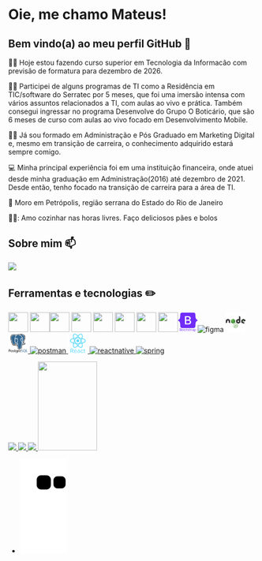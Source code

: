 # Oie, me chamo Mateus!


## Bem vindo(a) ao meu perfil GitHub 👋

:student: Hoje estou fazendo curso superior em Tecnologia da Informacão com previsão de formatura para dezembro de 2026.

:student: Participei de alguns programas de TI como a Residência em TIC/software do Serratec por 5 meses, que foi uma imersão  intensa com vários assuntos relacionados a TI, com aulas ao vivo e prática. Também consegui ingressar no programa Desenvolve do Grupo O Boticário, que são 6 meses de curso com aulas ao vivo focado em Desenvolvimento Mobile.

:student: Já sou formado em Administração e Pós Graduado em Marketing Digital e, mesmo em transição de carreira, o conhecimento adquirido estará sempre comigo. 

:computer: Minha principal experiência foi em uma instituição financeira, onde atuei desde minha graduação em Administração(2016) até dezembro de 2021. Desde então, tenho focado na transição de carreira para a área de TI.

:house_with_garden: Moro em Petrópolis, região serrana do Estado do Rio de Janeiro

🧑‍🍳: Amo cozinhar nas horas livres. Faço deliciosos pães e bolos 
 
## Sobre mim 📫
<a href="https://www.linkedin.com/in/mateus-augusto-de-oliveira-a65a23a2/" target="_blank"><img loading="lazy" src="https://img.shields.io/badge/-LinkedIn-%230077B5?style=for-the-badge&logo=linkedin&logoColor=white" target="_blank"></a> 

## Ferramentas e tecnologias ✏️
<img loading="lazy" src="https://cdn.jsdelivr.net/gh/devicons/devicon/icons/html5/html5-original.svg" width="40" height="40"/> <img loading="lazy" src="https://cdn.jsdelivr.net/gh/devicons/devicon/icons/css3/css3-original.svg" width="40" height="40"/><img loading="lazy" src="https://cdn.jsdelivr.net/gh/devicons/devicon/icons/javascript/javascript-original.svg" width="40" height="40"/> <img loading="lazy" src="https://cdn.jsdelivr.net/gh/devicons/devicon/icons/git/git-original.svg" width="40" height="40"/> <img loading="lazy" src="https://cdn.jsdelivr.net/gh/devicons/devicon/icons/github/github-original.svg" width="40" height="40"/> <img loading="lazy" src="https://cdn.jsdelivr.net/gh/devicons/devicon/icons/java/java-original.svg" width="40" height="40"/>  <img loading="lazy" src="https://cdn.jsdelivr.net/gh/devicons/devicon/icons/mysql/mysql-original-wordmark.svg" width="40" height="40"/> <img loading="lazy" src="https://cdn.jsdelivr.net/gh/devicons/devicon/icons/canva/canva-original.svg" width="40" height="40"/><img src="https://raw.githubusercontent.com/devicons/devicon/master/icons/bootstrap/bootstrap-plain-wordmark.svg" alt="bootstrap" width="40" height="40"/><img src="https://www.vectorlogo.zone/logos/figma/figma-icon.svg" alt="figma" width="40" height="40"/> </a> <a href="https://git-scm.com/" target="_blank" rel="noreferrer"> </a> <a href="https://nodejs.org/" target="_blank" rel="noreferrer"> <img src="https://raw.githubusercontent.com/devicons/devicon/master/icons/nodejs/nodejs-original-wordmark.svg" alt="nodejs" width="40" height="40"/> </a> <a href="https://www.photoshop.com/en" target="_blank" rel="noreferrer"> <img src="https://raw.githubusercontent.com/devicons/devicon/master/icons/postgresql/postgresql-original-wordmark.svg" alt="postgresql" width="40" height="40"/> </a> <a href="https://postman.com/" target="_blank" rel="noreferrer"> <img src="https://www.vectorlogo.zone/logos/getpostman/getpostman-icon.svg" alt="postman" width="40" height="40"/> </a> <a href="https://reactjs.org/" target="_blank" rel="noreferrer"><img src="https://raw.githubusercontent.com/devicons/devicon/master/icons/react/react-original-wordmark.svg" alt="react" width="40" height="40"/> </a> <a href="https://reactnative.dev/" target="_blank" rel="noreferrer"> <img src="https://reactnative.dev/img/header_logo.svg" alt="reactnative" width="40" height="40"/> </a> <a href="https://spring.io/" target="_blank" rel="noreferrer"> <img src="https://www.vectorlogo.zone/logos/springio/springio-icon.svg" alt="spring" width="40" height="40"/> </a> <a href="https://www.typescriptlang.org/" target="_blank" rel="noreferrer">  

<div>
  <a href="[https://github.com/ellen2121](https://github.com/MateusOliveira991)">
  <img height="180em" src="https://github-readme-stats.vercel.app/api?username=MateusOliveira991&show_icons=true&theme=midnight-purple&include_all_commits=true&count_private=true"/>
  <img height="180em" src="https://github-readme-stats.vercel.app/api/top-langs/?username=MateusOliveira991&layout=compact&langs_count=16&theme=dark"/>
  <img height="180em" src="https://github-readme-stats.vercel.app/api?username=MateusOliveira991&show_icons=true&theme=maroongold&include_all_commits=true&count_private=true"/>
  <img height="180em" src="https://github-readme-stats.vercel.app/api/top-langs/?userMateusOliveira991&layout=compact&langs_count=16&theme=maroongold/>
  <img align="right" width="120" height="120" src="https://media.giphy.com/media/Cmr1OMJ2FN0B2/giphy.gif">
</div>

- ![Snake animation](https://github.com/MateusOliveira991/MateusOliveira991/blob/output/github-contribution-grid-snake.svg)
